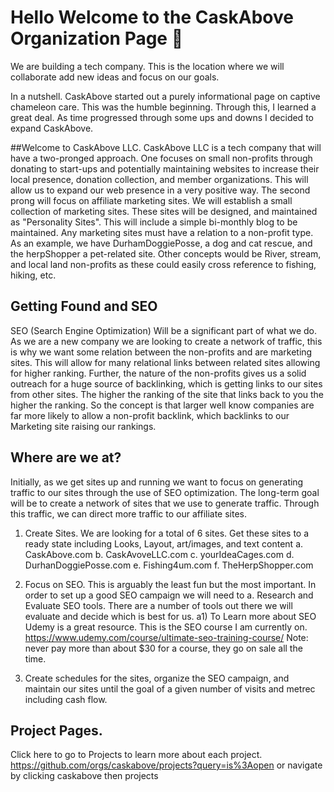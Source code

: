 # Hello Welcome to the CaskAbove Organization Page 👋
We are building a tech company.  This is the location where we will collaborate add new ideas and focus on our goals.

In a nutshell. CaskAbove started out a purely informational page on captive chameleon care. This was the humble beginning. Through this, I learned a great deal. As time progressed through some ups and downs I decided to expand CaskAbove. 

##Welcome to CaskAbove LLC.
CaskAbove LLC is a tech company that will have a two-pronged approach. One focuses on small non-profits through donating to start-ups and potentially maintaining websites to increase their local presence, donation collection, and member organizations. This will allow us to expand our web presence in a very positive way. The second prong will focus on affiliate marketing sites. We will establish a small collection of marketing sites. These sites will be designed, and maintained as "Personality Sites". This will include a simple bi-monthly blog to be maintained. Any marketing sites must have a relation to a non-profit type. As an example, we have DurhamDoggiePosse, a dog and cat rescue, and the herpShopper a pet-related site. Other concepts would be River, stream, and local land non-profits as these could easily cross reference to fishing, hiking, etc.

## Getting Found and SEO
SEO (Search Engine Optimization) Will be a significant part of what we do. As we are a new company we are looking to create a network of traffic, this is why we want some relation between the non-profits and are marketing sites. This will allow for many relational links between related sites allowing for higher ranking. Further, the nature of the non-profits gives us a solid outreach for a huge source of backlinking, which is getting links to our sites from other sites.  The higher the ranking of the site that links back to you the higher the ranking.  So the concept is that larger well know companies are far more likely to allow a non-profit backlink, which backlinks to our Marketing site raising our rankings.


## Where are we at?
Initially, as we get sites up and running we want to focus on generating traffic to our sites through the use of SEO optimization.  The long-term goal will be to create a network of sites that we use to generate traffic. Through this traffic, we can direct more traffic to our affiliate sites.

1) Create Sites. We are looking for a total of 6 sites. Get these sites to a ready state including Looks, Layout, art/images, and text content
         a. CaskAbove.com
         b. CaskAvoveLLC.com
         c. yourIdeaCages.com
         d. DurhanDoggiePosse.com
         e. Fishing4um.com
         f. TheHerpShopper.com

2) Focus on SEO. This is arguably the least fun but the most important. In order to set up a good SEO campaign we will need to
   a. Research and Evaluate SEO tools. There are a number of tools out there we will evaluate and decide which is best for us.
     a1) To Learn more about SEO Udemy is a great resource.  This is the SEO course I am currently on. https://www.udemy.com/course/ultimate-seo-training-course/   Note: never pay more than about $30 for a course, they go on sale all the time.

3) Create schedules for the sites, organize the SEO campaign, and maintain our sites until the goal of a given number of visits and metrec including cash flow.

## Project Pages.

Click here to go to Projects to learn more about each project. https://github.com/orgs/caskabove/projects?query=is%3Aopen or navigate by clicking caskabove then projects

<!--

**Here are some ideas to get you started:**

🙋‍♀️ A short introduction - what is your organization all about?
We are a tech Company
🌈 Contribution guidelines - how can the community get involved?
👩‍💻 Useful resources - where can the community find your docs? Is there anything else the community should know?
🍿 Fun facts - what does your team eat for breakfast?
🧙 Remember, you can do mighty things with the power of [Markdown](https://docs.github.com/github/writing-on-github/getting-started-with-writing-and-formatting-on-github/basic-writing-and-formatting-syntax)
-->
